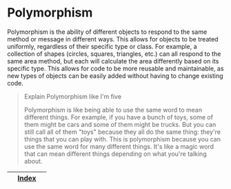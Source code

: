 # Polymorphism

Polymorphism is the ability of different objects to respond to the same method or message in different ways. This allows for objects to be treated uniformly, regardless of their specific type or class. For example, a collection of shapes (circles, squares, triangles, etc.) can all respond to the same area method, but each will calculate the area differently based on its specific type. This allows for code to be more reusable and maintainable, as new types of objects can be easily added without having to change existing code.

> Explain Polymorphism like I'm five
>
> Polymorphism is like being able to use the same word to mean different things. For example, if you have a bunch of toys, some of them might be cars and some of them might be trucks. But you can still call all of them "toys" because they all do the same thing: they're things that you can play with. This is polymorphism because you can use the same word for many different things. It's like a magic word that can mean different things depending on what you're talking about.

|   | [Index](../) |   |
| - | ------------ | - |
